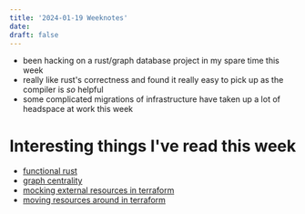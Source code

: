 ```yaml
---
title: '2024-01-19 Weeknotes'
date: 
draft: false
---
```

- been hacking on a rust/graph database project in my spare time this week
- really like rust's correctness and found it really easy to pick up as the compiler is _so_ helpful
- some complicated migrations of infrastructure have taken up a lot of headspace at work this week

# Interesting things I've read this week
- [functional rust](https://kerkour.com/rust-functional-programming)
- [graph centrality](https://towardsdatascience.com/graph-analytics-introduction-and-concepts-of-centrality-8f5543b55de3)
- [mocking external resources in terraform](https://github.com/hashicorp/terraform-provider-tfcoremock)
- [moving resources around in terraform](https://developer.hashicorp.com/terraform/language/modules/develop/refactoring)
